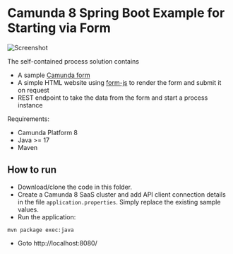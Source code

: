 # Camunda 8 Spring Boot Example for Starting via Form

![Screenshot](![screenshot.png](..%2F..%2F..%2F..%2F..%2FOneDrive%2FDocuments%2Fscreenshot.png)screenshot.png)

The self-contained process solution contains

* A sample [Camunda form](https://docs.camunda.io/docs/components/modeler/forms/camunda-forms-reference/)
* A simple HTML website using [form-js](https://bpmn.io/toolkit/form-js/) to render the form and submit it on request
* REST endpoint to take the data from the form and start a process instance

Requirements:

* Camunda Platform 8
* Java >= 17
* Maven

## How to run

* Download/clone the code in this folder.
* Create a Camunda 8 SaaS cluster and add API client connection details in the file `application.properties`. Simply
  replace the existing sample values.
* Run the application:

```
mvn package exec:java
```

* Goto http://localhost:8080/